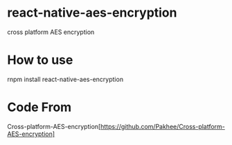 # react-native-aes-encryption
cross platform AES encryption

# How to use
rnpm install react-native-aes-encryption

# Code From
Cross-platform-AES-encryption[https://github.com/Pakhee/Cross-platform-AES-encryption]
